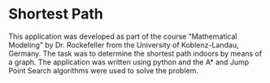 # Shortest Path

This application was developed as part of the course "Mathematical Modeling" by Dr. Rockefeller from the University of Koblenz-Landau, Germany.
The task was to determine the shortest path indoors by means of a graph. The application was written using python and the A* and Jump Point Search algorithms were used to solve the problem.
